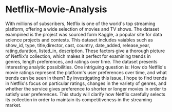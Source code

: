 # Netflix-Movie-Analysis
With millions of subscribers, Netflix is one of the world's top streaming platform, offering a wide selection of movies and TV shows. The dataset exampined is the project was sourced form Kaggle, a popular site for data science projects and contests. This dataset includes vaiables such as show_id, type, title,director, cast, country, date_added, release_year, rating,duration, listed_in, description. These factors give a thorough picture of Netflix's collection, which makes it perfect for examining trends in genres, length preferences, and ratings over time.
The dataset presents interesting analytic possibilities. One intriguing question is: How do Netflix's movie ratings represent the platform's user preferences over time, and what trends can be seen in them? By investigating this issue, I hope to find trends in Netflix's focus on particular ratings, changes in the variety of genres, and whether the service gives preference to shorter or longer movies in order to satisfy user preferences. This study will clarify how Netflix carefully selects its collection in order to maintain its competitiveness in the streaming market.
